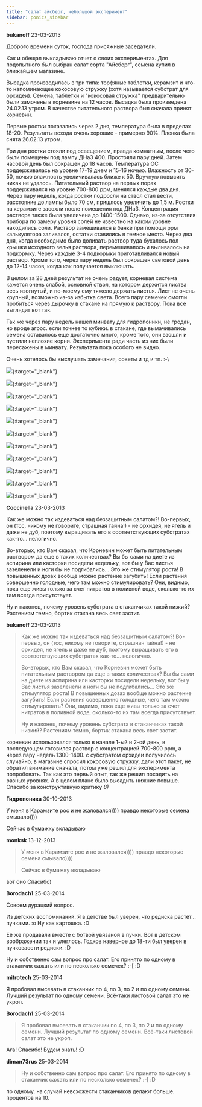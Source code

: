 ```yaml
---
title: "салат айсберг, небольшой эксперимент"
sidebar: ponics_sidebar
---
```


**bukanoff** 23-03-2013

Доброго времени суток, господа присяжные заседатели.

Как и обещал выкладываю отчет о своих экспериментах. Для подопытного был выбран салат сорта "Айсберг", семена купил в ближайшем магазине.

Высадка производилась в три типа: торфяные таблетки, керамзит и что-то напоминающее кокосовую стружку (хотя называется субстрат для орхидеи). Семена, таблетки и "кокосовая стружка" предварительно были замочены в корневине на 12 часов. Высадка была произведена 24.02.13 утром. В качестве питательного раствора был сначала принят корневин.

Первые ростки показались через 2 дня, температура была в пределах 18-20. Результаты всхода очень хорошие - примерно 90%. Пленка была снята 26.02.13 утром.

Три дня ростки стояли под освещением, правда комнатным, после чего были помещены под лампу ДНаЗ 400. Простояли пару дней. Затем часовой день был сокращен до 18 часов. Температура ОС поддерживалась на уровне 17-19 днем и 15-16 ночью. Влажность от 30-50, ночью влажность увеличивалась ближе к 50. Вручную повысить никак не удалось. Питательный раствор на первых порах поддерживался на уровне 700-800 ррм, менялся каждые два дня. Через пару недель, когда ростки подросли на ствол стал вести, расстояние до лампы было 70 см, пришлось увеличить до 1,5 м. Ростки на керамзите засохли после помещения под ДНаЗ. Концентрация раствора также была увеличена до 1400-1500. Однако, из-за отсутствия прибора по замеру уровня солей не известно на каком уровне находились соли. Раствор замешивался в банке при помощи ррм калькулятора заливался, остатки ставились в темное место. Через два дня, когда необходимо было доливать раствор туда бухалось пол крышки исходного зелья раствора, перемешивалось и выливалось на подкормку. Через каждые 3-4 подкормки приготавливался новый раствор. Кроме того, через пару недель был сокращен световой день до 12-14 часов, когда как получается выключать.

В целом за 28 дней результат не очень радует, корневая система кажется очень слабой, основной ствол, на котором держится листва весь изогнутый, и по-моему ему тяжело держать листья. Лист не очень крупный, возможно из-за избытка света. Всего пару семечек смогли пробиться через дырочку в стакане на прямую к раствору. Пока все выглядит вот так.

Так же через пару недель нашел минвату для гидропоники, не гродан, но вроде агрос. если точнее то кубики. в стакане, где вымачивались семена оставалось еще достаточно много, кроме того, они взошли и пустили неплохие корни. Эксперимента ради часть из них были пересажены в минвату. Результата пока особого не видно. 

Очень хотелось бы выслушать замечания, советы и тд и тп. :-\

[![](/attachimages/12750_20130323_092526.jpg)](https://t.me/ponics_ru_files/10215){:target="_blank"}

[![](/attachimages/12752_20130224_124555.jpg)](https://t.me/ponics_ru_files/10216){:target="_blank"}

[![](/attachimages/12754_20130224_124944.jpg)](https://t.me/ponics_ru_files/10217){:target="_blank"}

[![](/attachimages/12756_20130226_100358.jpg)](https://t.me/ponics_ru_files/10218){:target="_blank"}

[![](/attachimages/12758_20130323_091226.jpg)](https://t.me/ponics_ru_files/10219){:target="_blank"}

[![](/attachimages/12760_20130323_091236.jpg)](https://t.me/ponics_ru_files/10220){:target="_blank"}

[![](/attachimages/12762_20130323_091255.jpg)](https://t.me/ponics_ru_files/10221){:target="_blank"}

[![](/attachimages/12764_20130323_092553.jpg)](https://t.me/ponics_ru_files/10222){:target="_blank"}

[![](/attachimages/12766_20130323_092602.jpg)](https://t.me/ponics_ru_files/10223){:target="_blank"}

[![](/attachimages/12768_20130323_092631.jpg)](https://t.me/ponics_ru_files/10224){:target="_blank"}

[![](/attachimages/12770_20130323_092702.jpg)](https://t.me/ponics_ru_files/10225){:target="_blank"}

**Coccinella** 23-03-2013

Как же можно так издеваться над беззащитным салатом?! Во-первых, он (тсс, никому не говорите, страшная тайна!) - не орхидея, не ягель и даже не дуб, поэтому выращивать его в соответствующих субстратах как-то... нелогично.

Во-вторых, кто Вам сказал, что Корневин может быть питательным раствором да еще в таких количествах? Вы бы сами на диете из аспирина или касторки посидели недельку, вот бы у Вас листья зазеленели и ноги бы не подгибались... Это же стимулятор роста! В повышенных дозах вообще можно растение загубить! Если растения совершенно голодные, чего там можно стимулировать? Они, видимо, пока еще живы только за счет нитратов в поливной воде, сколько-то их там всегда присутствует.

Ну и наконец, почему уровень субстрата в стаканчиках такой низкий? Растениям темно, бортик стакана весь свет застит.


**bukanoff** 23-03-2013

> Как же можно так издеваться над беззащитным салатом?! Во-первых, он (тсс, никому не говорите, страшная тайна!) - не орхидея, не ягель и даже не дуб, поэтому выращивать его в соответствующих субстратах как-то... нелогично.
> 
> Во-вторых, кто Вам сказал, что Корневин может быть питательным раствором да еще в таких количествах? Вы бы сами на диете из аспирина или касторки посидели недельку, вот бы у Вас листья зазеленели и ноги бы не подгибались... Это же стимулятор роста! В повышенных дозах вообще можно растение загубить! Если растения совершенно голодные, чего там можно стимулировать? Они, видимо, пока еще живы только за счет нитратов в поливной воде, сколько-то их там всегда присутствует.
> 
> Ну и наконец, почему уровень субстрата в стаканчиках такой низкий? Растениям темно, бортик стакана весь свет застит.

корневин использовался только в начале 1-ый и 2-ой день, в последующем готовился раствор с концентрацией 700-800 ppm, а через пару недель 1300-1400. с субстратом орхидеи получилось случайно, в магазине спросил кокосовую стружку, дали этот пакет, не обратил внимание сначала, потом уже решил для эксперимента попробовать. Так как это первый опыт, так же решил посадить на разных уровнях. А в целом плане было высадить нижние повыше. Спасибо за конструктивную критику *8)* 


**Гидропоника** 30-10-2013

У меня в Карамзите рос и не жаловался)))) правдо некоторые семена смывало))))

Сейчас в бумажку вкладываю


**monksk** 13-12-2013

> У меня в Карамзите рос и не жаловался)))) правдо некоторые семена смывало))))
> 
> Сейчас в бумажку вкладываю

вот оно Спасибо)


**Borodach1** 25-03-2014

Совсем дурацкий вопрос.

Из детских воспоминаний. Я в детстве был уверен, что редиска растёт... пучками. :o Ну как картошка. :D

Её же продавали вместе с ботвой увязаной в пучки. Вот в детском воображении так и улеглось. Годков наверное до 18-ти был уверен в пучковаости редиски. :D

Ну и собственно сам вопрос про салат. Его принято по одному в стаканчик сажать или по несколько семечек? :-[ :D 


**mitrotech** 25-03-2014

Я пробовал высевать в стаканчик по 4, по 3, по 2 и по одному семени. Лучший результат по одному семени. Всё-таки листовой салат это не укроп.


**Borodach1** 25-03-2014

> Я пробовал высевать в стаканчик по 4, по 3, по 2 и по одному семени. Лучший результат по одному семени. Всё-таки листовой салат это не укроп.

Ага! Спасибо! Будем знать! :D


**diman73rus** 25-03-2014

> Ну и собственно сам вопрос про салат. Его принято по одному в стаканчик сажать или по несколько семечек? :-[ :D 

по одному. на случай невсхожести стаканчиков делают больше. процентов на 10.


